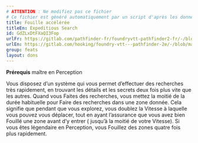 ```yaml
---
# ATTENTION : Ne modifiez pas ce fichier
# Ce fichier est généré automatiquement par un script d'après les données du module Foundry VTT officiel et de sa traduction
title: Fouille accélérée
titleEn: Expeditious Search
id: GdZLxDtFXaQI3Fop
urlFr: https://gitlab.com/pathfinder-fr/foundryvtt-pathfinder2-fr/-/blob/master/data/feats/GdZLxDtFXaQI3Fop.htm
urlEn: https://gitlab.com/hooking/foundry-vtt---pathfinder-2e/-/blob/master/packs/data/feats.db/expeditious-search.json
group: feats
layout: dons
---
```

**Prérequis** maître en Perception

Vous disposez d’un système qui vous permet d’effectuer des recherches très rapidement, en trouvant les détails et les secrets deux fois plus vite que les autres. Quand vous Faites des recherches, vous mettez la moitié de la durée habituelle pour Faire des recherches dans une zone donnée. Cela signifie que pendant que vous explorez, vous doublez la Vitesse à laquelle vous pouvez vous déplacer, tout en ayant l’assurance que vous avez bien Fouillé une zone avant d’y entrer ( jusqu’à la moitié de votre Vitesse). Si vous êtes légendaire en Perception, vous Fouillez des zones quatre fois plus rapidement.


